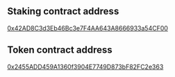 ## Staking contract address

[0x42AD8C3d3Eb46Bc3e7F4AA643A8666933a54CF00](https://sepolia.etherscan.io/address/0x42AD8C3d3Eb46Bc3e7F4AA643A8666933a54CF00#code)

## Token contract address

[0x2455ADD459A1360f3904E7749D873bF82FC2e363](https://sepolia.etherscan.io/address/0x2455ADD459A1360f3904E7749D873bF82FC2e363#code)
